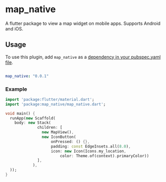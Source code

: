 # map_native

A flutter package to view a map widget on mobile apps. Supports Android and iOS.

## Usage
To use this plugin, add `map_native` as a [dependency in your pubspec.yaml file](https://flutter.io/platform-plugins/).

``` yml

map_native: "0.0.1"

```

### Example

``` dart
import 'package:flutter/material.dart';
import 'package:map_native/map_native.dart';

void main() {
  runApp(new Scaffold(
    body: new Stack(
              children: [
                new MapView(),
                new IconButton(
                    onPressed: () {},
                    padding: const EdgeInsets.all(8.0),
                    icon: new Icon(Icons.my_location,
                        color: Theme.of(context).primaryColor))
              ],
            ),
  ));
}

```